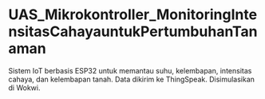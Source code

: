 # UAS_Mikrokontroller_MonitoringIntensitasCahayauntukPertumbuhanTanaman
Sistem IoT berbasis ESP32 untuk memantau suhu, kelembapan, intensitas cahaya, dan kelembapan tanah. Data dikirim ke ThingSpeak. Disimulasikan di Wokwi.
